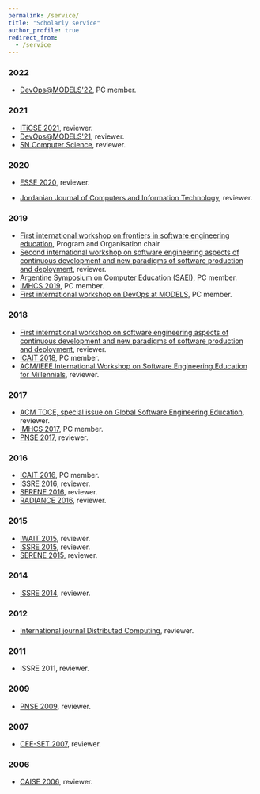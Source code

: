 ```yaml
---
permalink: /service/
title: "Scholarly service"
author_profile: true
redirect_from: 
  - /service
---
```


### 2022

* [DevOps@MODELS'22](https://ace-design.github.io/devops-at-models/), PC member. 


### 2021

* [ITiCSE 2021](https://iticse.acm.org/), reviewer. 
* [DevOps@MODELS'21](https://ace-design.github.io/devops-at-models/), reviewer. 
* [SN Computer Science](https://www.springer.com/journal/42979), reviewer. 


### 2020

* [ESSE 2020](http://www.esse.org/), reviewer. 

* [Jordanian Journal of Computers and Information Technology](https://www.jjcit.org/), reviewer.


### 2019

* [First international workshop on frontiers in software engineering education](https://www.laser-foundation.org/fisee/2019/), Program and Organisation chair
* [Second international workshop on software engineering aspects of continuous development and new paradigms of software production and deployment](https://www.laser-foundation.org/devops/2019/), reviewer.
* [Argentine Symposium on Computer Education (SAEI)](http://www.sadio.org.ar/jaiio/48-jaiio-2019/), PC member.
* [IMHCS 2019](https://iucc2019.sau.edu.cn/info/1021/1014.htm), PC member.
* [First international workshop on DevOps at MODELS](https://ace-design.github.io/devops-at-models/), PC member.


### 2018

* [First international workshop on software engineering aspects of continuous development and new paradigms of software production and deployment](https://www.laser-foundation.org/devops/2018/), reviewer.
* [ICAIT 2018](http://icait-aizu.org/), PC member.
* [ACM/IEEE International Workshop on Software Engineering Education for Millennials](http://conferences.computer.org/icse-w/2018/#!/toc/18"), reviewer.


### 2017

* [ACM TOCE, special issue on Global Software Engineering Education](https://toce.acm.org/), reviewer.
* [IMHCS 2017](http://cse.stfx.ca/~CybConf2017/wss/IMHCS.pdf), PC member.
* [PNSE 2017](http://www.informatik.uni-hamburg.de/TGI/events/pnse17/), reviewer.


### 2016

* [ICAIT 2016](http://kspt.icc.spbstu.ru/conf/icait-2016/), PC member.
* [ISSRE 2016](http://2016.issre.net/), reviewer.
* [SERENE 2016](http://serene.disim.univaq.it/2016/home/), reviewer.
* [RADIANCE 2016](http://www.devasses.eu/index.php/radiance#main-content), reviewer.

### 2015

* [IWAIT 2015](http://kspt.icc.spbstu.ru/conf/iwait-2015/), reviewer.
* [ISSRE 2015](http://2015.issre.net/), reviewer.
* [SERENE 2015](http://serene.disim.univaq.it/2015/home/), reviewer.

### 2014
* [ISSRE 2014](http://2014.issre.net), reviewer.


### 2012

* [International journal Distributed Computing](https://link.springer.com/journal/volumesAndIssues/446), reviewer.

### 2011

* ISSRE 2011, reviewer.

### 2009
* [PNSE 2009](http://www.informatik.uni-hamburg.de/TGI/events/pnse09/), reviewer.

### 2007

* [CEE-SET 2007](http://dl.ifip.org/db/conf/ifip2/ceeset2007/index.html), reviewer.

### 2006

* [CAISE 2006](https://link.springer.com/book/10.1007/11767138), reviewer.
